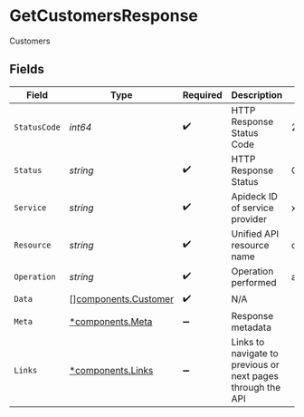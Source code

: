 # GetCustomersResponse

Customers


## Fields

| Field                                                        | Type                                                         | Required                                                     | Description                                                  | Example                                                      |
| ------------------------------------------------------------ | ------------------------------------------------------------ | ------------------------------------------------------------ | ------------------------------------------------------------ | ------------------------------------------------------------ |
| `StatusCode`                                                 | *int64*                                                      | :heavy_check_mark:                                           | HTTP Response Status Code                                    | 200                                                          |
| `Status`                                                     | *string*                                                     | :heavy_check_mark:                                           | HTTP Response Status                                         | OK                                                           |
| `Service`                                                    | *string*                                                     | :heavy_check_mark:                                           | Apideck ID of service provider                               | xero                                                         |
| `Resource`                                                   | *string*                                                     | :heavy_check_mark:                                           | Unified API resource name                                    | customers                                                    |
| `Operation`                                                  | *string*                                                     | :heavy_check_mark:                                           | Operation performed                                          | all                                                          |
| `Data`                                                       | [][components.Customer](../../models/components/customer.md) | :heavy_check_mark:                                           | N/A                                                          |                                                              |
| `Meta`                                                       | [*components.Meta](../../models/components/meta.md)          | :heavy_minus_sign:                                           | Response metadata                                            |                                                              |
| `Links`                                                      | [*components.Links](../../models/components/links.md)        | :heavy_minus_sign:                                           | Links to navigate to previous or next pages through the API  |                                                              |